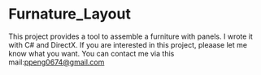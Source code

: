 # Furnature_Layout
This project provides a tool to assemble a furniture with panels.
I wrote it with C# and DirectX.
If you are interested in this project, pleaase let me know what you want.
You can contact me via this mail:ppeng0674@gmail.com
